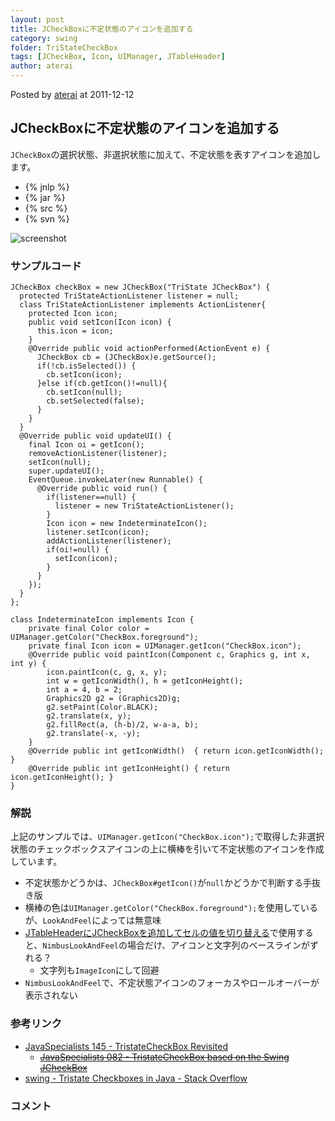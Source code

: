 ```yaml
---
layout: post
title: JCheckBoxに不定状態のアイコンを追加する
category: swing
folder: TriStateCheckBox
tags: [JCheckBox, Icon, UIManager, JTableHeader]
author: aterai
---
```


Posted by [aterai](http://terai.xrea.jp/aterai.html) at 2011-12-12

## JCheckBoxに不定状態のアイコンを追加する
`JCheckBox`の選択状態、非選択状態に加えて、不定状態を表すアイコンを追加します。

- {% jnlp %}
- {% jar %}
- {% src %}
- {% svn %}

<!-- dummy comment line for breaking list -->

![screenshot](https://lh6.googleusercontent.com/-Rs-vnlD35Cg/TuTNCuEvU_I/AAAAAAAABF4/IzDezx4Rq8M/s800/TriStateCheckBox.png)

### サンプルコード
<pre class="prettyprint"><code>JCheckBox checkBox = new JCheckBox("TriState JCheckBox") {
  protected TriStateActionListener listener = null;
  class TriStateActionListener implements ActionListener{
    protected Icon icon;
    public void setIcon(Icon icon) {
      this.icon = icon;
    }
    @Override public void actionPerformed(ActionEvent e) {
      JCheckBox cb = (JCheckBox)e.getSource();
      if(!cb.isSelected()) {
        cb.setIcon(icon);
      }else if(cb.getIcon()!=null){
        cb.setIcon(null);
        cb.setSelected(false);
      }
    }
  }
  @Override public void updateUI() {
    final Icon oi = getIcon();
    removeActionListener(listener);
    setIcon(null);
    super.updateUI();
    EventQueue.invokeLater(new Runnable() {
      @Override public void run() {
        if(listener==null) {
          listener = new TriStateActionListener();
        }
        Icon icon = new IndeterminateIcon();
        listener.setIcon(icon);
        addActionListener(listener);
        if(oi!=null) {
          setIcon(icon);
        }
      }
    });
  }
};
</code></pre>

<pre class="prettyprint"><code>class IndeterminateIcon implements Icon {
    private final Color color = UIManager.getColor("CheckBox.foreground");
    private final Icon icon = UIManager.getIcon("CheckBox.icon");
    @Override public void paintIcon(Component c, Graphics g, int x, int y) {
        icon.paintIcon(c, g, x, y);
        int w = getIconWidth(), h = getIconHeight();
        int a = 4, b = 2;
        Graphics2D g2 = (Graphics2D)g;
        g2.setPaint(Color.BLACK);
        g2.translate(x, y);
        g2.fillRect(a, (h-b)/2, w-a-a, b);
        g2.translate(-x, -y);
    }
    @Override public int getIconWidth()  { return icon.getIconWidth();  }
    @Override public int getIconHeight() { return icon.getIconHeight(); }
}
</code></pre>

### 解説
上記のサンプルでは、`UIManager.getIcon("CheckBox.icon");`で取得した非選択状態のチェックボックスアイコンの上に横棒を引いて不定状態のアイコンを作成しています。

- 不定状態かどうかは、`JCheckBox#getIcon()`が`null`かどうかで判断する手抜き版
- 横棒の色は`UIManager.getColor("CheckBox.foreground");`を使用しているが、`LookAndFeel`によっては無意味
- [JTableHeaderにJCheckBoxを追加してセルの値を切り替える](http://terai.xrea.jp/Swing/TableHeaderCheckBox.html)で使用すると、`NimbusLookAndFeel`の場合だけ、アイコンと文字列のベースラインがずれる？
    - 文字列も`ImageIcon`にして回避
- `NimbusLookAndFeel`で、不定状態アイコンのフォーカスやロールオーバーが表示されない

<!-- dummy comment line for breaking list -->

### 参考リンク
- [JavaSpecialists 145 - TristateCheckBox Revisited](http://www.javaspecialists.eu/archive/Issue145.html)
    - ~~[JavaSpecialists 082 - TristateCheckBox based on the Swing JCheckBox](http://www.javaspecialists.eu/archive/Issue082.html)~~
- [swing - Tristate Checkboxes in Java - Stack Overflow](http://stackoverflow.com/questions/1263323/tristate-checkboxes-in-java)

<!-- dummy comment line for breaking list -->

### コメント
